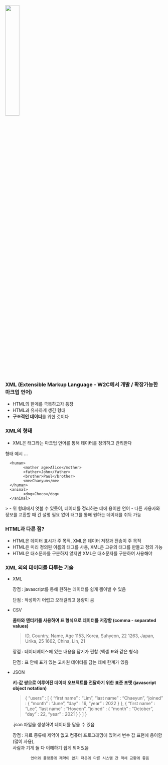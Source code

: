 <img src="https://github.com/ChaeDoll/Presentation/assets/108540812/564ade14-586b-40f8-bf6c-f1733be35394" width="30%">  

### XML (Extensible Markup Language - W2C에서 개발 / 확장가능한 마크업 언어)

- HTML의 한계를 극복하고자 등장
- HTML과 유사하게 생긴 형태
- **구조적인 데이터**를 위한 것이다

### XML의 형태

- XML은 태그라는 마크업 언어를 통해 데이터를 정의하고 관리한다

형태 예시 … 

> <family>
      <human>
            <mother age>Alice</mother>
            <father>John</father>
            <brother>Paul</brother>
            <me>Chaeyun</me>
      </human>
      <animal>
            <dog>Choco</dog>
      </animal>
</family>
> 
- 위 형태에서 엿볼 수 있듯이,  데이터를 정리하는 데에 용이한 언어
- 다른 사용자와 정보를 교환할 때  긴 설명 필요 없이 태그를 통해 원하는 데이터를 취득 가능

### HTML과 다른 점?

- HTML은 데이터 표시가 주 목적, XML은 데이터 저장과 전송이 주 목적
- HTML은 미리 정의된 이름의 태그를 사용, XML은 고유의 태그를 만들고 정의 가능
- HTML은 대소문자를 구분하지 않지만 XML은 대소문자를 구분하여 사용해야

### XML 외의 데이터를 다루는 기술

- XML
    
    장점 : javascript를 통해 원하는 데이터를 쉽게 뽑아낼 수 있음
    
    단점 : 작성하기 어렵고 오래걸리고 용량이 큼
    
- CSV
    
    **콤마와 엔터키를 사용하여 표 형식으로 데이터를 저장함 (comma - separated values)**
    
    > ID, Country, Name, Age
    1153, Korea, Suhyeon, 22
    1263, Japan, Urika, 25
    1662, China, Lin, 21
    > 
    
    장점 : 데이터베이스에 있는 내용을 담기가 편함 (엑셀 표와 같은 형식)
    
    단점 : 표 안에 표가 있는 고차원 데이터를 담는 데에 한계가 있음
    
- JSON
    
    **키-값 쌍으로 이루어진 데이터 오브젝트를 전달하기 위한 표준 포맷 (javascript object notation)**
    
    > { “users” : [ { “first name” : “Lim”, “last name” : “Chaeyun”, “joined” : { “month” : “June”, “day” : 16, “year” : 2022 } }, { “first name” : “Lee”, “last name” : “Hoyeon”, “joined” : { “month” : “October”, “day” : 22, “year” : 2021 } } ] }
    
    .json 파일을 생성하여 데이터를 담을 수 있음
    
    장점 : 자료 종류에 제약이 없고 컴퓨터 프로그래밍에 있어서 변수 값 표현에 용이함 (많이 사용),  
              사람과 기계 둘 다 이해하기 쉽게 되어있음
    
              언어와 플랫폼에 제약이 없기 때문에 다른 시스템 간 객체 교환에 좋음
